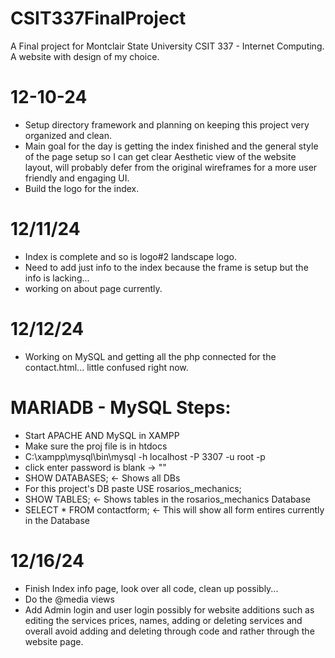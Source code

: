 # CSIT337FinalProject
A Final project for Montclair State University CSIT 337 - Internet Computing. A website with design of my choice.

# 12-10-24
- Setup directory framework and planning on keeping this project very organized and clean. 
- Main goal for the day is getting the index finished and the general style of the page setup so I can get clear Aesthetic view of the website layout, will probably defer from the original wireframes for a more user friendly and engaging UI.
- Build the logo for the index. 

# 12/11/24
- Index is complete and so is logo#2 landscape logo. 
- Need to add just info to the index because the frame is setup but the info is lacking...
- working on about page currently.

# 12/12/24
- Working on MySQL and getting all the php connected for the contact.html... little confused right now. 

# MARIADB - MySQL Steps:
- Start APACHE AND MySQL in XAMPP
- Make sure the proj file is in htdocs
- C:\xampp\mysql\bin\mysql -h localhost -P 3307 -u root -p
- click enter password is blank -> ""
- SHOW DATABASES; <- Shows all DBs
- For this project's DB paste USE rosarios_mechanics;
- SHOW TABLES; <- Shows tables in the rosarios_mechanics Database
- SELECT * FROM contactform; <- This will show all form entires currently in the Database

# 12/16/24 
- Finish Index info page, look over all code, clean up possibly... 
- Do the @media views
- Add Admin login and user login possibly for website additions such as editing the services prices, names, adding or deleting services and overall avoid adding and deleting through code and rather through the website page. 